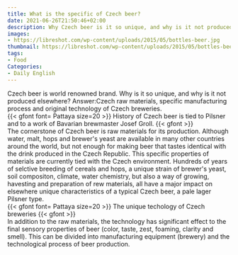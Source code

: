 ```yaml
---
title: What is the specific of Czech beer?
date: 2021-06-26T21:50:46+02:00
description: Why Czech beer is it so unique, and why is it not produced elsewhere?
images:
- https://libreshot.com/wp-content/uploads/2015/05/bottles-beer.jpg
thumbnail: https://libreshot.com/wp-content/uploads/2015/05/bottles-beer.jpg
tags:
- Food
Categories:
- Daily English
---
```


Czech beer is world renowned brand. Why is it so unique, and why is it not produced elsewhere? Answer:Czech raw materials, specific manufacturing process and original technology of Czech breweries.
<br>{{< gfont font= Pattaya size=20 >}}
History of Czech beer is tied to Pilsner and to a work of Bavarian brewmaster Josef Groll.
{{< gfont >}} <br>
The cornerstone of Czech beer is raw materials for its production. Although water, malt, hops and brewer's yeast are available in many other countries around the world, but not enough for making beer that tastes identical with the drink produced in the Czech Republic. This specific properties of materials are currently tied with the Czech environment. Hundreds of years of selctive breeding of cereals and hops, a unique strain of brewer's yeast, soil compositon, climate, water chemistry, but also a way of growing, havesting and preparation of rew materials, all have a major impact on elsewhere unique characteristics of a typical Czech beer, a pale lager Pilsner type.
<br>{{< gfont font= Pattaya size=20 >}}
The unique techology of Czech breweries
{{< gfont >}}<br>
In addition to the raw materials, the technology has significant effect to the final sensory properties of beer (color, taste, zest, foaming, clarity and smell). This can be divided into manufacturing equipment (brewery) and the technological process of beer production.
